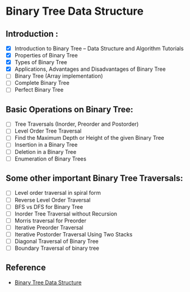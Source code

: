 # Binary Tree Data Structure

## Introduction :
- [x] Introduction to Binary Tree – Data Structure and Algorithm Tutorials
- [x] Properties of Binary Tree
- [x] Types of Binary Tree
- [x] Applications, Advantages and Disadvantages of Binary Tree
- [ ] Binary Tree (Array implementation)
- [ ] Complete Binary Tree
- [ ] Perfect Binary Tree

## Basic Operations on Binary Tree:
- [ ] Tree Traversals (Inorder, Preorder and Postorder)
- [ ] Level Order Tree Traversal
- [ ] Find the Maximum Depth or Height of the given Binary Tree
- [ ] Insertion in a Binary Tree
- [ ] Deletion in a Binary Tree
- [ ] Enumeration of Binary Trees
  
## Some other important Binary Tree Traversals:
- [ ] Level order traversal in spiral form
- [ ] Reverse Level Order Traversal
- [ ] BFS vs DFS for Binary Tree
- [ ] Inorder Tree Traversal without Recursion
- [ ] Morris traversal for Preorder
- [ ] Iterative Preorder Traversal
- [ ] Iterative Postorder Traversal Using Two Stacks
- [ ] Diagonal Traversal of Binary Tree
- [ ] Boundary Traversal of binary tree
  
## Reference

+ [Binary Tree Data Structure](https://www.geeksforgeeks.org/binary-tree-data-structure/?ref=lbp)
